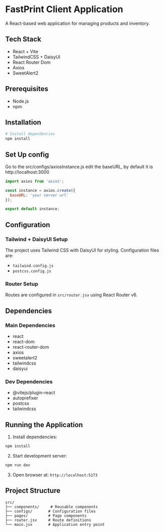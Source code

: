 # FastPrint Client Application

A React-based web application for managing products and inventory.

## Tech Stack

- React + Vite
- TailwindCSS + DaisyUI
- React Router Dom
- Axios
- SweetAlert2

## Prerequisites

- Node.js
- npm

## Installation

```bash
# Install dependencies
npm install
```

## Set Up config

Go to the src/configs/axiosInstance.js
edit the baseURL, by default it is http://localhost:3000

```js
import axios from 'axios';

const instance = axios.create({
  baseURL: 'your server url'
});

export default instance;
```

## Configuration

### Tailwind + DaisyUI Setup

The project uses Tailwind CSS with DaisyUI for styling. Configuration files are:

- `tailwind.config.js`
- `postcss.config.js`

### Router Setup

Routes are configured in `src/router.jsx` using React Router v6.

## Dependencies

### Main Dependencies

- react
- react-dom
- react-router-dom
- axios
- sweetalert2
- tailwindcss
- daisyui

### Dev Dependencies

- @vitejs/plugin-react
- autoprefixer
- postcss
- tailwindcss

## Running the Application

1. Install dependencies:

```bash
npm install
```

2. Start development server:

```bash
npm run dev
```

3. Open browser at: `http://localhost:5173`

## Project Structure

```
src/
├── components/     # Reusable components
├── configs/       # Configuration files
├── pages/         # Page components
├── router.jsx     # Route definitions
└── main.jsx       # Application entry point
```
